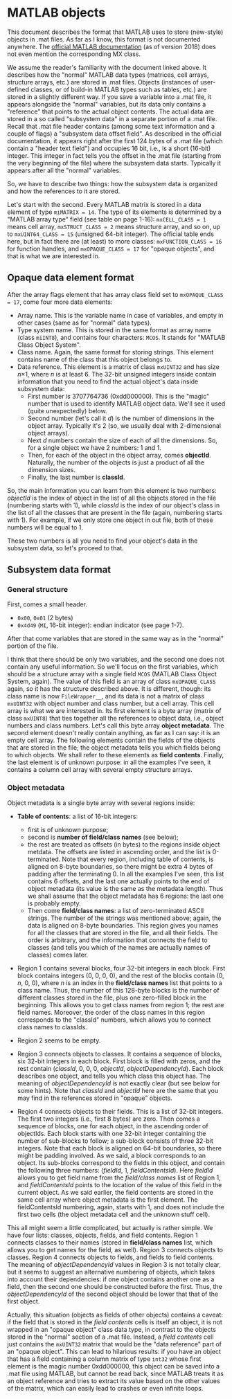 # MATLAB objects

This document describes the format that MATLAB uses to store (new-style)
objects in .mat files. As far as I know, this format is not documented
anywhere. The [official MATLAB documentation](https://www.mathworks.com/help/pdf_doc/matlab/matfile_format.pdf)
(as of version 2018) does not even mention the corresponding MX class.

We assume the reader's familiarity with the document linked above.
It describes how the "normal" MATLAB data types (matrices, cell arrays,
structure arrays, etc.) are stored in .mat files. Objects (instances
of user-defined classes, or of build-in MATLAB types such as tables, etc.)
are stored in a slightly different way. If you save a variable into a .mat
file, it appears alongside the "normal" variables, but its data only contains
a "reference" that points to the actual object contents.
The actual data are stored in a so called "subsystem data" in a separate
portion of a .mat file.
Recall that .mat file header contains (among some text information and
a couple of flags) a "subsystem data offset field".
As described in the official documentation, it appears right after
the first 124 bytes of a .mat file (which contain a "header text field")
and occupies 16 bit, i.e., is a short (16-bit) integer.
This integer in fact tells you the offset in the .mat file
(starting from the very beginning of the file) where the subsystem data
starts. Typically it appears after all the "normal" variables.

So, we have to describe two things: how the subsystem data is organized and how
the references to it are stored.

Let's start with the second. Every MATLAB matrix is stored in a data element
of type `miMATRIX = 14`. The type of its elements is determined by
a "MATLAB array type" field (see table on page 1-16):
`mxCELL_CLASS = 1` means cell array, `mxSTRUCT_CLASS = 2` means structure
array, and so on, up to `mxUINT64_CLASS = 15` (unsigned 64-bit integer).
The official table ends here, but in fact there are (at least) to more
classes: `mxFUNCTION_CLASS = 16` for function handles,
and `mxOPAQUE_CLASS = 17` for "opaque objects", and that is what we are
interested in.

## Opaque data element format

After the array flags element that has array class field set
to `mxOPAQUE_CLASS = 17`, come four more data elements:
* Array name. This is the variable name in case of variables, and empty
in other cases (same as for "normal" data types).
* Type system name. This is stored in the same format as array name
(class `miINT8`), and contains four characters: `MCOS`. It stands for
"MATLAB Class Object System".
* Class name. Again, the same format for storing strings. This element
contains name of the class that this object belongs to.
* Data reference. This element is a matrix of class `mxUINT32`
and has size *n*×1, where *n* is at least 6.
The 32-bit unsigned integers inside contain information that you need to find
the actual object's data inside subsystem data:
    *  First number is 3707764736 (0xdd000000). This is the "magic" number
    that is used to identify MATLAB object data. We'll see it used
    (quite unexpectedly) below.
    * Second number (let's call it *d*) is the number of dimensions
    in the object array. Typically it's 2 (so, we usually deal with
    2-dimensional object arrays).
    * Next *d* numbers contain the size of each of all the dimensions.
    So, for a single object we have 2 numbers: 1 and 1.
    * Then, for each of the object in the object array, comes
    **objectId**. Naturally, the number of the objects is just a
    product of all the dimension sizes.
    * Finally, the last number is **classId**.

So, the main information you can learn from this element is two numbers:
*objectId* is the index of object in the list of all the objects
stored in the file (numbering starts with 1), while *classId*
is the index of our object's class in the list of all the classes
that are present in the file (again, numbering starts with 1).
For example, if we only store one object in out file,
both of these numbers will be equal to 1.

These two numbers is all you need to find your object's data
in the subsystem data, so let's proceed to that.


## Subsystem data format

### General structure

First, comes a small header.

* `0x00`, `0x01` (2 bytes)
* `0x4d49` (`MI`, 16-bit integer): endian indicator (see page 1-7).

After that come variables that are stored in the same way as in the
"normal" portion of the file.

I think that there should be only two variables, and the second one does
not contain any useful information.
So we'll focus on the first variables, which should be a structure array
with a single field `MCOS` (MATLAB Class Object System, again).
The value of this field is an array of class `mxOPAQUE_CLASS` again,
so it has the structure described above. It is different, though:
its class name is now `FileWrapper__`, and its data is not a matrix of class
`mxUINT32` with object number and class number, but a cell array.
This cell array is what we are interested in.
Its first element is a byte array (matrix of class `mxUINT8`)
that ties together all the references to object data, i.e.,
object numbers and class numbers. Let's call this byte array
**object metadata**.
The second element doesn't really contain anything, as far as I can say:
it is an empty cell array.
The following elements contain the fields of the objects that are stored
in the file; the object metadata tells you which fields belong to which
objects. We shall refer to these elements as **field contents**.
Finally, the last element is of unknown purpose: in all the examples
I've seen, it contains a column cell array with several empty
structure arrays.

### Object metadata

Object metadata is a single byte array with several regions inside:

* **Table of contents**: a list of 16-bit integers:
    * first is of unknown purpose;
    * second is **number of field/class names** (see below);
    * the rest are treated as offsets (in bytes) to the regions inside
    object metdata. The offsets are listed in ascending order, and the list
    is 0-terminated. Note that every region, including table of contents,
    is aligned on 8-byte boundaries, so there might be extra 4 bytes of padding
    after the terminating 0.
    In all the examples I've seen, this list contains 6 offsets, and the last
    one actually points to the end of object metadata (its value is the same
    as the metadata length). Thus we shall assume that the object metadata has
    6 regions: the last one is probably empty.
    * Then come **field/class names**: a list of zero-terminated ASCII
    strings. The number of the strings was mentioned above; again, the data is
    aligned on 8-byte boundaries.
    This region gives you names for all the classes that are stored in the file,
    and all their fields. The order is arbitrary, and the information that
    connects the field to classes (and tells you which of the names are
    actually names of classes) comes later.

* Region 1 contains several blocks, four 32-bit integers in each block.
First block contains integers (0, 0, 0, 0), and the rest of the blocks
contain (0, *n*, 0, 0), where *n* is an index in the **field/class names**
list that points to a class name. Thus, the number of this 128-byte blocks
is the number of different classes stored in the file, plus one zero-filled
block in the beginning.
This allows you to get class names from region 1; the rest are field names.
Moreover, the order of the class names in this region corresponds to
the "classId" numbers, which allows you to connect class names to
classIds.

* Region 2 seems to be empty.

* Region 3 connects objects to classes. It contains a sequence of blocks,
six 32-bit integers in each block. First block is filled with zeros,
and the rest contain (*classId*, 0, 0, 0, *objectId*, *objectDependencyId*).
Each block describes one object, and tells you which class this object
has. The meaning of *objectDependencyId* is not exactly clear
(but see below for some hints). Note that *classId* and *objectId* here
are the same that you may find in the references stored in
"opaque" objects.

* Region 4 connects objects to their fields. This is a list
of 32-bit integers. The first two integers (i.e., first 8 bytes) are zero.
Then comes a sequence of blocks, one for each object, in the ascending order
of objectIds. Each block starts with one 32-bit integer containing the number
of sub-blocks to follow; a sub-block consists of three 32-bit integers.
Note that each block is aligned on 64-bit boundaries, so there might
be padding involved.
As we said, a block corresponds to an object. Its sub-blocks
correspond to the fields in this object, and contain the following three
numbers: (*fieldId*, 1, *fieldContentsId*).
Here *fieldId* allows you to get field name from the *field/class names*
list of Region 1, and *fieldContentsId* points to the location of the value
of this field in the current object. As we said earlier, the field contents
are stored in the same cell array where object metadata is the first element.
The fieldContentsId numbering, again, starts with 1, and does not include
the first two cells (the object metadata cell and the unknown stuff cell).

This all might seem a little complicated, but actually is rather simple.
We have four lists: classes, objects, fields, and field contents.
Region 1 connects classes to their names (stored in **field/class names**
list, which allows you to get names for the field, as well).
Region 3 connects objects to classes.
Region 4 connects objects to fields, and fields to field contents.
The meaning of *objectDependencyId* values in Region 3 is not totally clear,
but it seems to suggest an alternative numbering of objects, which takes
into account their dependencies: if one object contains another one as a
field, then the second one should be constructed before the first.
Thus, the *objectDependencyId* of the second object should be lower
that that of the first object.

Actually, this situation (objects as fields of other objects) contains
a caveat: if the field that is stored in the *field contents* cells is
itself an object, it is not wrapped in an "opaque object" class data type,
in contrast to the objects stored in the "normal" section of a .mat file.
Instead, a *field contents* cell just contains the `mxUINT32` matrix
that would be the "data reference" part of an "opaque object".
This can lead to hilarious results: if you have an object that has
a field containing a column matrix of type `int32` whose first element
is the magic number 0xdd000000, this object can be saved into a .mat file
using MATLAB, but cannot be read back, since MATLAB treats it as an object
reference and tries to extract its value based on the other values of the
matrix, which can easily lead to crashes or even infinite loops.

